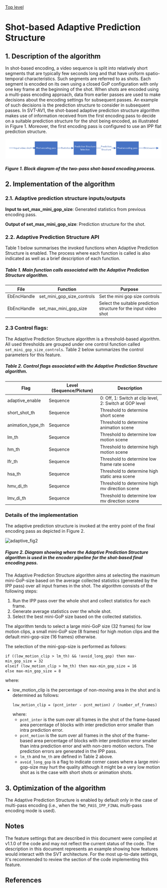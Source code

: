 [Top level](../README.md)

# Shot-based Adaptive Prediction Structure

## 1. Description of the algorithm

In shot-based encoding, a video sequence is split into relatively short
segments that are typically few seconds long and that have uniform
spatio-temporal characteristics. Such segments are referred to as shots. Each
segment is encoded on its own using a closed GoP configuration with only one
key frame at the beginning of the shot. When shots are encoded using a
multi-pass encoding approach, data from earlier passes are used to make
decisions about the encoding settings for subsequent passes. An example of such
decisions is the prediction structure to consider in subsequent passes. In
SVT-AV1, the shot-based adaptive prediction structure algorithm makes use of
information received from the first encoding pass to decide on a suitable
prediction structure for the shot being encoded, as illustrated in Figure 1.
Moreover, the first encoding pass is configured to use an IPP flat prediction
structure.

![adaptive_fig1](./img/adaptive_fig1.png)

##### Figure 1. Block diagram of the two-pass shot-based encoding process.

## 2. Implementation of the algorithm

### 2.1. Adaptive prediction structure inputs/outputs

**Input to set_max_mini_gop_size**: Generated statistics from previous encoding pass.

**Output of set_max_mini_gop_size**: Prediction structure for the shot.

### 2.2. Adaptive Prediction Structure API

Table 1 below summarises the invoked functions when Adaptive Prediction
Structure is enabled. The process where each function is called is also
indicated as well as a brief description of each function.

##### Table 1. Main function calls associated with the Adaptive Prediction Structure algorithm.

|**File**|**Function**|**Purpose**|
| --- | --- | --- |
| EbEncHandle | set_mini_gop_size_controls | Set the mini gop size controls |
| EbEncHandle | set_max_mini_gop_size | Select the suitable prediction structure for the input video shot |

### 2.3 Control flags:

The Adaptive Prediction Structure algorithm is a threshold-based algorithm. All
used thresholds are grouped under one control function called
```set_mini_gop_size_controls```. Table 2 below summarizes the control
parameters for this feature.

##### Table 2. Control flags associated with the Adaptive Prediction Structure algorithm.

|**Flag**|**Level (Sequence/Picture)**|**Description**|
| --- | --- | --- |
| adaptive_enable | Sequence | 0: Off, 1: Switch at clip level, 2: Switch at GOP level |
| short_shot_th | Sequence | Threshold to determine short scene |
| animation_type_th | Sequence | Threshold to determine animation scene |
| lm_th | Sequence | Threshold to determine low motion scene |
| hm_th | Sequence | Threshold to determine high motion scene |
| lfr_th | Sequence | Threshold to determine low frame rate scene |
| hsa_th | Sequence | Threshold to determine high static area scene |
| hmv_di_th | Sequence | Threshold to determine high mv direction scene |
| lmv_di_th | Sequence | Threshold to determine low mv direction scene |

### Details of the implementation

The adaptive prediction structure is invoked at the entry point of the final
encoding pass as depicted in Figure 2.

![adaptive_fig2](./img/adaptive_fig2.png)

##### Figure 2. Diagram showing where the Adaptive Prediction Structure algorithm is used in the encoder pipeline for the shot-based final encoding pass.

The Adaptive Prediction Structure algorithm aims at selecting the maximum
mini-GoP-size based on the average collected statistics (generated by the IPP
pass) over all input frames in the shot. The algorithm consists of the
following steps:

1.  Run the IPP pass over the whole shot and collect statistics for each frame.
2.  Generate average statistics over the whole shot.
3.  Select the best mini-GoP size based on the collected statistics.

The algorithm tends to select a large mini-GoP size (32 frames) for low motion
clips, a small mini-GoP size (8 frames) for high motion clips and the default
mini-gop-size (16 frames) otherwise.

The selection of the mini-gop-size is performed as follows:

```
if ((low_motion_clip > lm_th) && !avoid_long_gop) then max-min_gop_size = 32
elseif (low_motion_clip > hm_th) then max-min_gop_size = 16
else max-min_gop_size = 8
```

where:
-  low_motion_clip is the percentage of non-moving area in the shot and is determined as follows:
   ```
   low_motion_clip = (pcnt_inter - pcnt_motion) / (number_of_frames)
   ```
   where:
   - `pcnt_inter` is the sum over all frames in the shot of the frame-based area percentage
      of blocks with inter prediction error smaller than intra prediction error.
   - `pcnt_motion` is the sum over all frames in the shot of the frame-based area percentage
      of blocks with inter prediction error smaller than intra prediction error and with non-zero motion vectors.
      The prediction errors are generated in the IPP pass.
   - `lm_th` and `hm_th` are defined in Table 2 above.
   - `avoid_long_gop` is a flag to indicate corner cases where a large mini-gop-size may hurt
     the quality although it might be a very low motion shot as is the case with short shots
     or animation shots.

## 3. Optimization of the algorithm

The Adaptive Prediction Structure is enabled by default only in the case of multi-pass encoding
(i.e., when the `TWO_PASS_IPP_FINAL` multi-pass encoding mode is used).

## Notes

The feature settings that are described in this document were compiled at
v1.1.0 of the code and may not reflect the current status of the code. The
description in this document represents an example showing how features would
interact with the SVT architecture. For the most up-to-date settings, it's
recommended to review the section of the code implementing this feature.

## References

<a name = "ref-1"> </a>

